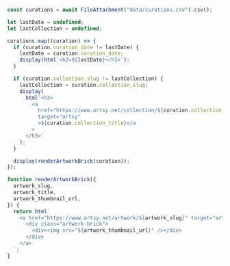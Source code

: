 ```js
const curations = await FileAttachment("data/curations.csv").csv();
```

```js
let lastDate = undefined;
let lastCollection = undefined;

curations.map((curation) => {
  if (curation.curation_date != lastDate) {
    lastDate = curation.curation_date;
    display(html`<h2>${lastDate}</h2>`);
  }

  if (curation.collection_slug != lastCollection) {
    lastCollection = curation.collection_slug;
    display(
      html`<h3>
        <a
          href="https://www.artsy.net/collection/${curation.collection_slug}"
          target="artsy"
          >${curation.collection_title}</a
        >
      </h3>`
    );
  }

  display(renderArtworkBrick(curation));
});
```

```js
function renderArtworkBrick({
  artwork_slug,
  artwork_title,
  artwork_thumbnail_url,
}) {
  return html`
    <a href="https://www.artsy.net/artwork/${artwork_slug}" target="artsy">
      <div class="artwork-brick">
        <div><img src="${artwork_thumbnail_url}" /></div>
      </div>
    </a>
  `;
}
```

<style>

body {
  font-family: var(--sans-serif);
}

h2 {
  max-width: 100% !important;
  font-size: 3em;
  margin: 1em 0 0 0;
  padding-top: 0.5em;
  border-top: solid 12px var(--theme-foreground-faint);
  color: var(--theme-foreground-faint);
}

h3 {
  max-width: 100% !important;
  font-size: 2em;
  margin: 1em 0 1em 0;
  padding-top: 0.5em;
  border-top: solid 4px var(--theme-foreground-focus);
}

.artwork-brick {
  display: inline-block;
}

.artwork-brick img {
  width: 115px;
  height: 115px;
}

</style>
